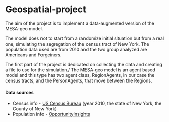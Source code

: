 # Geospatial-project

The aim of the project is to implement a data-augmented version of the MESA-geo model. 

The model does not to start from a randomize initial situation but from a real one, simulating the segregation of the census tract of New York. 
The population data used are from 2010 and the two group analyzed are Americans and Forgeiners.

The first part of the project is dedicated on collecting the data and creating a file to use for the simulation./
The MESA-geo model is an agent based model and this type has two agent class, RegionAgents, in our case the census tracts, and the PersonAgents, that move between the Regions. 

#### Data sources
* Census info - [US Census Bureau](https://www.census.gov/cgi-bin/geo/shapefiles/index.php?year=2010&layergroup=Census+Tracts) (year 2010, the state of New York, the County of New York)
* Population info - [OpportunityInsights](https://opportunityinsights.org/wp-content/uploads/2018/10/tract_covariates.csv)
